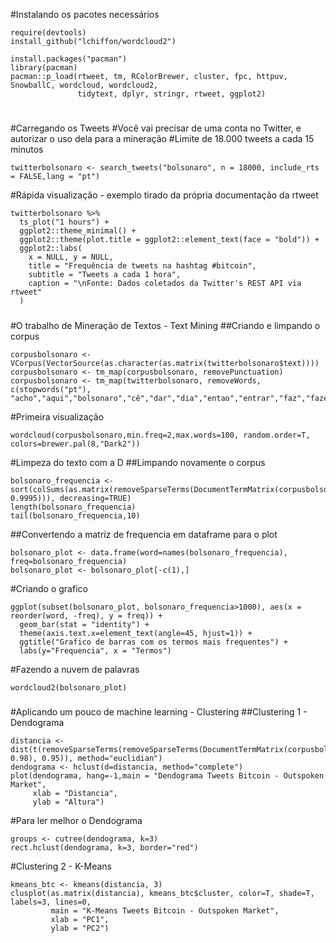 #Instalando os pacotes necessários
```{r}
require(devtools)
install_github("lchiffon/wordcloud2")

install.packages("pacman")
library(pacman)
pacman::p_load(rtweet, tm, RColorBrewer, cluster, fpc, httpuv, SnowballC, wordcloud, wordcloud2,
               tidytext, dplyr, stringr, rtweet, ggplot2)
```
# ####
# ####
#Carregando os Tweets
#Você vai precisar de uma conta no Twitter, e autorizar o uso dela para a mineração
#Limite de 18.000 tweets a cada 15 minutos
```{r}
twitterbolsonaro <- search_tweets("bolsonaro", n = 18000, include_rts = FALSE,lang = "pt")
```
#Rápida visualização - exemplo tirado da própria documentação da rtweet
```{r}
twitterbolsonaro %>%
  ts_plot("1 hours") +
  ggplot2::theme_minimal() +
  ggplot2::theme(plot.title = ggplot2::element_text(face = "bold")) +
  ggplot2::labs(
    x = NULL, y = NULL,
    title = "Frequência de tweets na hashtag #bitcoin",
    subtitle = "Tweets a cada 1 hora",
    caption = "\nFonte: Dados coletados da Twitter's REST API via rtweet"
  )
```
#####
#O trabalho de Mineração de Textos - Text Mining
##Criando e limpando o corpus
```{r}
corpusbolsonaro <- VCorpus(VectorSource(as.character(as.matrix(twitterbolsonaro$text))))
corpusbolsonaro <- tm_map(corpusbolsonaro, removePunctuation)
corpusbolsonaro <- tm_map(twitterbolsonaro, removeWords, c(stopwords("pt"), "acho","aqui","bolsonaro","cê","dar","dia","entao","entrar","faz","fazer","fica","ficar","gente","indo","mim","nada","nao","nessa","pois","porque","pra","pro","quer","queria","quero","quis","sair","sao","sei","ser","sim","tá","tava","ter","tô","toda","tudo","vai","vcs","vem","ver","voce","vou"))
```
#Primeira visualização
```{r}
wordcloud(corpusbolsonaro,min.freq=2,max.words=100, random.order=T, colors=brewer.pal(8,"Dark2"))
```
#Limpeza do texto com a D
##Limpando novamente o corpus
```{r}
bolsonaro_frequencia <- sort(colSums(as.matrix(removeSparseTerms(DocumentTermMatrix(corpusbolsonaro), 0.9995))), decreasing=TRUE) 
length(bolsonaro_frequencia) 
tail(bolsonaro_frequencia,10)
```
##Convertendo a matriz de frequencia em dataframe para o plot
```{r}
bolsonaro_plot <- data.frame(word=names(bolsonaro_frequencia), freq=bolsonaro_frequencia)  
bolsonaro_plot <- bolsonaro_plot[-c(1),]
```
#Criando o grafico
```{r}
ggplot(subset(bolsonaro_plot, bolsonaro_frequencia>1000), aes(x = reorder(word, -freq), y = freq)) +
  geom_bar(stat = "identity") + 
  theme(axis.text.x=element_text(angle=45, hjust=1)) +
  ggtitle("Grafico de barras com os termos mais frequentes") +
  labs(y="Frequencia", x = "Termos")
```
#Fazendo a nuvem de palavras
```{r}
wordcloud2(bolsonaro_plot) 
```
#####
#Aplicando um pouco de machine learning - Clustering
##Clustering 1 - Dendograma
```{r}
distancia <- dist(t(removeSparseTerms(removeSparseTerms(DocumentTermMatrix(corpusbolsonaro), 0.98), 0.95)), method="euclidian")
dendograma <- hclust(d=distancia, method="complete")
plot(dendograma, hang=-1,main = "Dendograma Tweets Bitcoin - Outspoken Market",
     xlab = "Distancia",
     ylab = "Altura")  
```
#Para ler melhor o Dendograma
```{r}
groups <- cutree(dendograma, k=3)
rect.hclust(dendograma, k=3, border="red")   
```
#Clustering 2 - K-Means
```{r}
kmeans_btc <- kmeans(distancia, 3)   
clusplot(as.matrix(distancia), kmeans_btc$cluster, color=T, shade=T, labels=3, lines=0,
         main = "K-Means Tweets Bitcoin - Outspoken Market",
         xlab = "PC1",
         ylab = "PC2")
```

